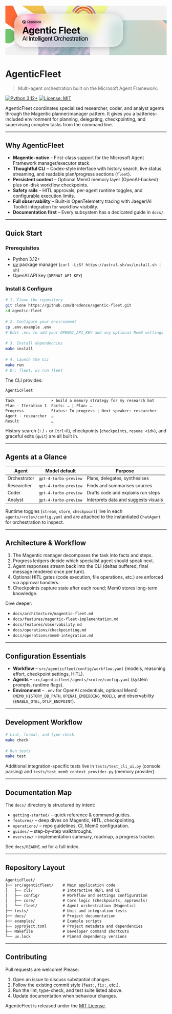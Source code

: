 ![AgenticFleet Architecture](docs/afleet-preview.png)

# AgenticFleet

> Multi-agent orchestration built on the Microsoft Agent Framework.

[![Python 3.12+](https://img.shields.io/badge/python-3.12+-blue.svg)](https://www.python.org/downloads/)
[![License: MIT](https://img.shields.io/badge/License-MIT-yellow.svg)](./LICENSE)

AgenticFleet coordinates specialised researcher, coder, and analyst agents through the Magentic planner/manager pattern. It gives you a batteries-included environment for planning, delegating, checkpointing, and supervising complex tasks from the command line.

---

## Why AgenticFleet

- **Magentic-native** – First-class support for the Microsoft Agent Framework manager/executor stack.
- **Thoughtful CLI** – Codex-style interface with history search, live status streaming, and readable plan/progress sections (`fleet`).
- **Persistent context** – Optional Mem0 memory layer (OpenAI-backed) plus on-disk workflow checkpoints.
- **Safety rails** – HITL approvals, per-agent runtime toggles, and configurable execution limits.
- **Full observability** – Built-in OpenTelemetry tracing with Jaeger/AI Toolkit integration for workflow visibility.
- **Documentation first** – Every subsystem has a dedicated guide in `docs/`.

---

## Quick Start

### Prerequisites

- Python 3.12+
- [uv](https://docs.astral.sh/uv/) package manager (`curl -LsSf https://astral.sh/uv/install.sh | sh`)
- OpenAI API key (`OPENAI_API_KEY`)

### Install & Configure

```bash
# 1. Clone the repository
git clone https://github.com/Qredence/agentic-fleet.git
cd agentic-fleet

# 2. Configure your environment
cp .env.example .env
# Edit .env to add your OPENAI_API_KEY and any optional Mem0 settings

# 3. Install dependencies
make install

# 4. Launch the CLI
make run
# Or: fleet, uv run fleet
```

The CLI provides:

```text
AgenticFleet
________________________________________________________________________
Task                ➤ build a memory strategy for my research bot
Plan · Iteration 1  Facts: … | Plan: …
Progress            Status: In progress | Next speaker: researcher
Agent · researcher  …
Result              …
```

History search (`↑` / `↓` or `Ctrl+R`), checkpoints (`checkpoints`, `resume <id>`), and graceful exits (`quit`) are all built in.

---

## Agents at a Glance

| Agent        | Model default         | Purpose                              |
| ------------ | --------------------- | ------------------------------------ |
| Orchestrator | `gpt-4-turbo-preview` | Plans, delegates, synthesises        |
| Researcher   | `gpt-4-turbo-preview` | Finds and summarises sources         |
| Coder        | `gpt-4-turbo-preview` | Drafts code and explains run steps   |
| Analyst      | `gpt-4-turbo-preview` | Interprets data and suggests visuals |

Runtime toggles (`stream`, `store`, `checkpoint`) live in each `agents/<role>/config.yaml` and are attached to the instantiated `ChatAgent` for orchestration to inspect.

---

## Architecture & Workflow

1. The Magentic manager decomposes the task into facts and steps.
2. Progress ledgers decide which specialist agent should speak next.
3. Agent responses stream back into the CLI (deltas buffered, final message rendered once per turn).
4. Optional HITL gates (code execution, file operations, etc.) are enforced via approval handlers.
5. Checkpoints capture state after each round; Mem0 stores long-term knowledge.

Dive deeper:

- `docs/architecture/magentic-fleet.md`
- `docs/features/magentic-fleet-implementation.md`
- `docs/features/observability.md`
- `docs/operations/checkpointing.md`
- `docs/operations/mem0-integration.md`

---

## Configuration Essentials

- **Workflow** – `src/agenticfleet/config/workflow.yaml` (models, reasoning effort, checkpoint settings, HITL).
- **Agents** – `src/agenticfleet/agents/<role>/config.yaml` (system prompts, runtime flags).
- **Environment** – `.env` for OpenAI credentials, optional Mem0 (`MEM0_HISTORY_DB_PATH`, `OPENAI_EMBEDDING_MODEL`), and observability (`ENABLE_OTEL`, `OTLP_ENDPOINT`).

---

## Development Workflow

```bash
# Lint, format, and type-check
make check

# Run tests
make test
```

Additional integration-specific tests live in `tests/test_cli_ui.py` (console parsing) and `tests/test_mem0_context_provider.py` (memory provider).

---

## Documentation Map

The `docs/` directory is structured by intent:

- `getting-started/` – quick reference & command guides.
- `features/` – deep dives on Magentic, HITL, checkpointing.
- `operations/` – repo guidelines, CI, Mem0 configuration.
- `guides/` – step-by-step walkthroughs.
- `overview/` – implementation summary, roadmap, a progress tracker.

See `docs/README.md` for a full index.

---

## Repository Layout

```
AgenticFleet/
├── src/agenticfleet/    # Main application code
│   ├── cli/             # Interactive REPL and UI
│   ├── config/          # Workflow and settings configuration
│   ├── core/            # Core logic (checkpoints, approvals)
│   └── fleet/           # Agent orchestration (Magentic)
├── tests/               # Unit and integration tests
├── docs/                # Project documentation
├── examples/            # Example scripts
├── pyproject.toml       # Project metadata and dependencies
├── Makefile             # Developer command shortcuts
└── uv.lock              # Pinned dependency versions
```

---

## Contributing

Pull requests are welcome! Please:

1. Open an issue to discuss substantial changes.
2. Follow the existing commit style (`feat:`, `fix:`, etc.).
3. Run the lint, type-check, and test suite listed above.
4. Update documentation when behaviour changes.

AgenticFleet is released under the [MIT License](./LICENSE).
